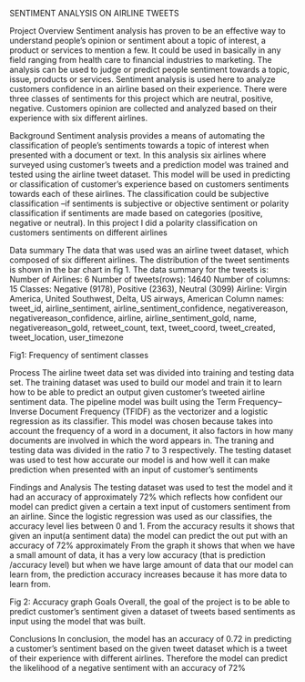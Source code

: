 SENTIMENT ANALYSIS ON AIRLINE TWEETS

Project Overview
 Sentiment analysis has proven to be an effective way to understand people’s opinion or sentiment about a topic of interest, a product or services to mention a few. It could be used in basically in any field ranging from health care to financial industries to marketing. The analysis can be used to judge or predict people sentiment towards a topic, issue, products or services. Sentiment analysis is used here to analyze customers confidence in an airline based on their experience. There were three classes of sentiments for this project which are neutral, positive, negative. Customers opinion are collected and analyzed based on their experience with six different airlines.

Background
Sentiment analysis provides a means of automating the classification of people’s sentiments towards a topic of interest when presented with a document or text. In this analysis six airlines where surveyed using customer’s tweets and a prediction model was trained and tested using the airline tweet dataset. This model will be used in predicting or classification of customer’s experience based on customers sentiments towards each of these airlines.
The classification could be subjective classification –if sentiments is subjective or objective sentiment or polarity classification if sentiments are made based on categories (positive, negative or neutral). In this project I did a polarity classification on customers sentiments on different airlines

Data summary
The data that was used was an airline tweet dataset, which composed of six different airlines. The distribution of the tweet sentiments is shown in the bar chart in fig 1. The data summary for the tweets is:
Number of Airlines: 	6
Number of tweets(rows):	14640
Number of columns:	15
Classes: 			Negative (9178), Positive (2363), Neutral (3099)
Airline:			Virgin America, United Southwest, Delta, US airways, American
Column names:	tweet_id, airline_sentiment, airline_sentiment_confidence, negativereason, negativereason_confidence, airline, airline_sentiment_gold, name, negativereason_gold, retweet_count, text, tweet_coord, tweet_created, tweet_location, user_timezone
 
Fig1: Frequency of sentiment classes 


Process
The airline tweet data set was divided into training and testing data set. The training dataset was used to build our model and train it to learn how to be able to predict an output given customer’s tweeted airline sentiment data.
The pipeline model was built using the Term Frequency–Inverse Document Frequency (TFIDF) as the vectorizer and  a logistic regression as its classifier. This model was chosen because takes into account the frequency of a word in a document, it also factors in how many documents are involved in which the word appears in. The traning and testing data was divided in the ratio 7 to 3 respectively. The testing dataset was used to test how accurate our model is and how well it can make prediction when presented with an input of customer’s sentiments

Findings and Analysis
The testing dataset was used to test the model and it had an accuracy of approximately 72% which reflects how confident our model can predict given a certain a text input of customers sentiment from an airline. Since the logistic regression was used as our classifies, the accuracy level lies between 0 and 1. 
From the accuracy results it shows that given an input(a sentiment data) the model can predict the out put with an accuracy of 72% approximately
From the graph it shows that when we have a small amount of data, it has a very low accuracy (that is prediction /accuracy level) but when we have large amount of data that our model can learn from, the prediction accuracy increases because it has more data to learn from.
   
Fig 2: Accuracy graph
Goals
Overall, the goal of the project is to be able to predict customer’s sentiment given a dataset of tweets based sentiments  as input using the model that was built.

Conclusions
In conclusion, the model has an accuracy of 0.72 in predicting a customer’s sentiment based on the given tweet dataset which is a tweet of their experience with different airlines. Therefore the model can predict the likelihood of a negative sentiment with an accuracy of 72%



